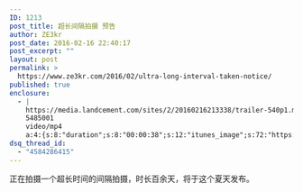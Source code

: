 ```yaml
---
ID: 1213
post_title: 超长间隔拍摄 预告
author: ZE3kr
post_date: 2016-02-16 22:40:17
post_excerpt: ""
layout: post
permalink: >
  https://www.ze3kr.com/2016/02/ultra-long-interval-taken-notice/
published: true
enclosure:
  - |
    https://media.landcement.com/sites/2/20160216213338/trailer-540p1.mp4
    5485001
    video/mp4
    a:4:{s:8:"duration";s:8:"00:00:38";s:12:"itunes_image";s:72:"https://media.landcement.com/sites/2/20160216213526/trailer-1200x675.jpg";s:5:"image";s:72:"https://media.landcement.com/sites/2/20160216213526/trailer-1200x675.jpg";s:8:"webm_src";s:69:"https://media.landcement.com/sites/2/20160216230447/trailer-540p.webm";}
dsq_thread_id:
  - "4584286415"
---
```

正在拍摄一个超长时间的间隔拍摄，时长百余天，将于这个夏天发布。